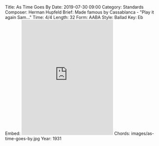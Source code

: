 Title: As Time Goes By
Date: 2019-07-30 09:00
Category: Standards
Composer: Herman Hupfeld
Brief: Made famous by Cassablanca - "Play it again Sam&hellip;"
Time: 4/4
Length: 32
Form: AABA
Style: Ballad
Key: Eb
Embed: <iframe src="https://open.spotify.com/embed/user/thatdavidmiller/playlist/5V5QmQ498rVTsSxWGszTTq" width="300" height="380" frameborder="0" allowtransparency="true" allow="encrypted-media"></iframe>
Chords: images/as-time-goes-by.jpg
Year: 1931
